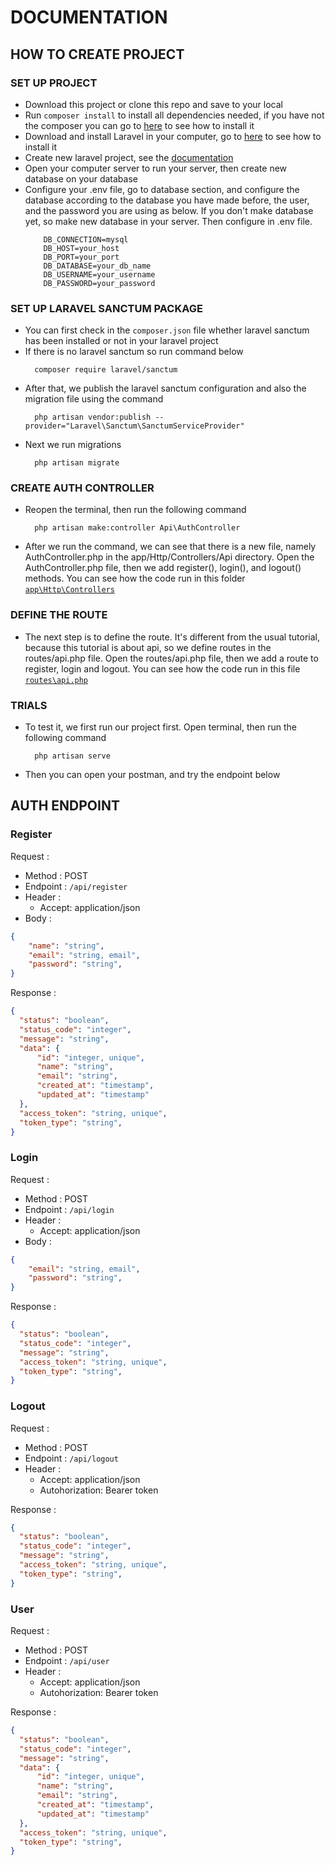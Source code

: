 # DOCUMENTATION

## HOW TO CREATE PROJECT

### SET UP PROJECT

- Download this project or clone this repo and save to your local
- Run `composer install` to install all dependencies needed, if you have not the composer you can go to <a href="https://getcomposer.org
">here</a> to see how to install it
- Download and install Laravel in your computer, go to <a href="https://laravel.com/">here</a> to see how to install it
- Create new laravel project, see the <a href="https://laravel.com/docs/9.x/installation">documentation</a>
- Open your computer server to run your server, then create new database on your database
- Configure your .env file, go to database section, and configure the database according to the database you have made before, the user, and the password you are using as below. If you don't make database yet, so make new database in your server. Then configure in .env file.
  ```
      DB_CONNECTION=mysql
      DB_HOST=your_host
      DB_PORT=your_port
      DB_DATABASE=your_db_name
      DB_USERNAME=your_username
      DB_PASSWORD=your_password
  ```

### SET UP LARAVEL SANCTUM PACKAGE

- You can first check in the `composer.json` file whether laravel sanctum has been installed or not in your laravel project
- If there is no laravel sanctum so run command below
  ```
    composer require laravel/sanctum
  ```
- After that, we publish the laravel sanctum configuration and also the migration file using the command
  ```
    php artisan vendor:publish --provider="Laravel\Sanctum\SanctumServiceProvider"
  ```
- Next we run migrations
  ```
    php artisan migrate
  ```

### CREATE AUTH CONTROLLER

- Reopen the terminal, then run the following command
  ```
    php artisan make:controller Api\AuthController
  ```
- After we run the command, we can see that there is a new file, namely AuthController.php in the app/Http/Controllers/Api directory. Open the AuthController.php file, then we add register(), login(), and logout() methods. You can see how the code run in this folder <a href="https://github.com/gustonecrush/api-token-laravel-sanctum/tree/main/app/Http/Controllers">`app\Http\Controllers`</a>

### DEFINE THE ROUTE

- The next step is to define the route. It's different from the usual tutorial, because this tutorial is about api, so we define routes in the routes/api.php file. Open the routes/api.php file, then we add a route to register, login and logout. You can see how the code run in this file <a href="https://github.com/gustonecrush/api-token-laravel-sanctum/blob/main/routes/api.php">`routes\api.php`</a>

### TRIALS

- To test it, we first run our project first. Open terminal, then run the following command
  ```
    php artisan serve
  ```
- Then you can open your postman, and try the endpoint below

## AUTH ENDPOINT

### Register

Request :

- Method : POST
- Endpoint : `/api/register`
- Header :
  - Accept: application/json
- Body :

```json
{
    "name": "string",
    "email": "string, email",
    "password": "string",
}
```

Response :

```json
{
  "status": "boolean",
  "status_code": "integer",
  "message": "string",
  "data": {
      "id": "integer, unique",
      "name": "string",
      "email": "string",
      "created_at": "timestamp",
      "updated_at": "timestamp"
  },
  "access_token": "string, unique",
  "token_type": "string",
}
```

### Login

Request :

- Method : POST
- Endpoint : `/api/login`
- Header :
  - Accept: application/json
- Body :

```json
{
    "email": "string, email",
    "password": "string",
}
```

Response :

```json
{
  "status": "boolean",
  "status_code": "integer",
  "message": "string",
  "access_token": "string, unique",
  "token_type": "string",
}
```

### Logout

Request :

- Method : POST
- Endpoint : `/api/logout`
- Header :
  - Accept: application/json
  - Autohorization: Bearer token

Response :

```json
{
  "status": "boolean",
  "status_code": "integer",
  "message": "string",
  "access_token": "string, unique",
  "token_type": "string",
}
```

### User

Request :

- Method : POST
- Endpoint : `/api/user`
- Header :
  - Accept: application/json
  - Autohorization: Bearer token

Response :

```json
{
  "status": "boolean",
  "status_code": "integer",
  "message": "string",
  "data": {
      "id": "integer, unique",
      "name": "string",
      "email": "string",
      "created_at": "timestamp",
      "updated_at": "timestamp"
  },
  "access_token": "string, unique",
  "token_type": "string",
}
```